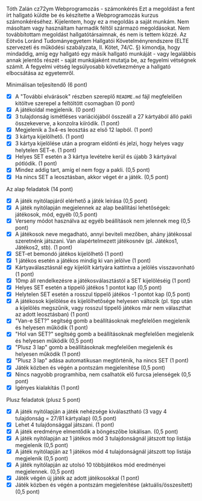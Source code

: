 Tóth Zalán
cz72ym
Webprogramozás - számonkérés
Ezt a megoldást a fent írt hallgató küldte be és készítette a Webprogramozás kurzus számonkéréséhez.
Kijelentem, hogy ez a megoldás a saját munkám. Nem másoltam vagy használtam harmadik féltől 
származó megoldásokat. Nem továbbítottam megoldást hallgatótársaimnak, és nem is tettem közzé. 
Az Eötvös Loránd Tudományegyetem Hallgatói Követelményrendszere 
(ELTE szervezeti és működési szabályzata, II. Kötet, 74/C. §) kimondja, hogy mindaddig, 
amíg egy hallgató egy másik hallgató munkáját - vagy legalábbis annak jelentős részét - 
saját munkájaként mutatja be, az fegyelmi vétségnek számít. 
A fegyelmi vétség legsúlyosabb következménye a hallgató elbocsátása az egyetemről.

Minimálisan teljesítendő (6 pont)

- [x] A "További elvárások" részben szereplő `README.md` fájl megfelelően kitöltve szerepel a feltöltött csomagban (0 pont)
- [x] A játékoldal megjelenik. (0 pont)
- [x] 3 tulajdonság ismétléses variációjából összeáll a 27 kártyából álló pakli összekeverve, a konzolra kiíródik. (1 pont)
- [x] Megjelenik a 3x4-es leosztás az első 12 lapból. (1 pont)
- [x] 3 kártya kijelölhető. (1 pont)
- [x] 3 kártya kijelölése után a program eldönti és jelzi, hogy helyes vagy helytelen SET-e. (1 pont)
- [x] Helyes SET esetén a 3 kártya levételre kerül és újabb 3 kártyával pótlódik. (1 pont)
- [x] Mindez addig tart, amíg el nem fogy a pakli. (0,5 pont)
- [x] Ha nincs SET a leosztásban, akkor véget ér a játék. (0,5 pont)

Az alap feladatok (14 pont)

- [x] A játék nyitólapjáról elérhető a játék leírása (0,5 pont)
- [x] A játék nyitólapján megjelennek az alap beállítási lehetőségek: játékosok, mód, egyéb (0,5 pont)
- [x] Verseny módot használva az egyéb beállítások nem jelennek meg (0,5 pont)
- [x] A játékosok neve megadható, annyi beviteli mezőben, ahány játékossal szeretnénk játszani. Van alapértelmezett játékosnév (pl. Játékos1, Játékos2, stb). (1 pont)
- [x] SET-et bemondó játékos kijelölhető (1 pont)
- [x] 1 játékos esetén a játékos mindig ki van jelölve (1 pont)
- [x] Kártyaválasztásnál egy kijelölt kártyára kattintva a jelölés visszavonható (1 pont)
- [x] 10mp áll rendelkezésre a játékosválasztástól a SET kijelöléséig (1 pont)
- [x] Helyes SET esetén a tippelő játékos 1 pontot kap (0,5 pont)
- [x] Helytelen SET esetén a rosszul tippelő játékos -1 pontot kap (0,5 pont)
- [x] A játékosok kijelölése és kijelölhetősége helyesen változik (pl. tipp után a kijelölés megszűnik, vagy rosszul tippelő játékos már nem választhat az adott leosztásban) (1 pont)
- [x] "Van-e SET?" segítség gomb a beállításoknak megfelelően megjelenik és helyesen működik (1 pont)
- [x] "Hol van SET?" segítség gomb a beállításoknak megfelelően megjelenik és helyesen működik (0,5 pont)
- [x] "Plusz 3 lap" gomb a beállításoknak megfelelően megjelenik és helyesen működik (1 pont)
- [x] "Plusz 3 lap" adása automatikusan megtörténik, ha nincs SET (1 pont)
- [x] Játék közben és végén a pontszám megjelenítése (0,5 pont)
- [x] Nincs nagyobb programhiba, nem csalhatók elő furcsa jelenségek (0,5 pont)
- [x] Igényes kialakítás (1 pont)

Plusz feladatok (plusz 5 pont)

- [x] A játék nyitólapján a játék nehézsége kiválasztható (3 vagy 4 tulajdonság = 27/81 kártyalap) (0,5 pont)
- [x] Lehet 4 tulajdonsággal játszani. (1 pont)
- [x] A játék eredménye elmentődik a böngészőbe lokálisan. (0,5 pont)
- [x] A játék nyitólapján az 1 játékos mód 3 tulajdonságnál játszott top listája megjelenik (0,5 pont)
- [x] A játék nyitólapján az 1 játékos mód 4 tulajdonságnál játszott top listája megjelenik (0,5 pont)
- [x] A játék nyitólapján az utolsó 10 többjátékos mód eredményei megjelennek. (0,5 pont)
- [x] Játék végén új játék az adott játékosokkal (1 pont)
- [x] Játék közben és végén a pontszám megjelenítése (aktuális/összesített) (0,5 pont)
